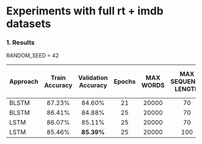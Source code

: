# Experiments with full rt + imdb datasets

### 1. Results

RANDOM_SEED = 42

| Approach| Train Accuracy| Validation Accuracy|Epochs|MAX WORDS|MAX SEQUENCE LENGTH|LSTM output|Droupout before LSTM cell|Droupout after LSTM|dropout_U|dropout_W|
|--------|:------:|:------:|:----:|:-----:|:---:|:---:|:----:|:---:|:----:|:----:|
| BLSTM   | 87.23% |84.60%| 21   |20000  | 70  | 256 |0 |0.2  | 0.2  |0.2 |
| BLSTM   | 86.41% |84.88%| 25   |20000  | 70  | 256 |0.2 |0.2  | 0.2  |0.2 |
| LSTM   | 86.07% |85.11%| 25   |20000  | 70  | 256 |0.2 |0.2  | 0.2  |0.2 |
| LSTM   | 85.46% |**85.39%**| 25   |20000  | 100  | 256 |0.2 |0.2  | 0.2  |0.2 |

